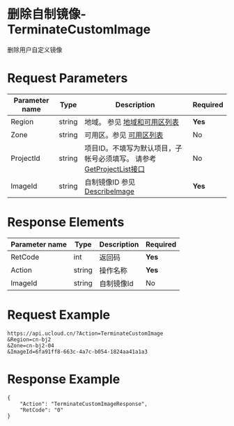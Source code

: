 # 删除自制镜像-TerminateCustomImage

删除用户自定义镜像

# Request Parameters
|Parameter name|Type|Description|Required|
|---|---|---|---|
|Region|string|地域。 参见 [地域和可用区列表](../summary/regionlist.html)|**Yes**|
|Zone|string|可用区。参见 [可用区列表](../summary/regionlist.html)|No|
|ProjectId|string|项目ID。不填写为默认项目，子帐号必须填写。 请参考[GetProjectList接口](../summary/get_project_list.html)|No|
|ImageId|string|自制镜像ID 参见 [DescribeImage](describe_image.html)|**Yes**|

# Response Elements
|Parameter name|Type|Description|Required|
|---|---|---|---|
|RetCode|int|返回码|**Yes**|
|Action|string|操作名称|**Yes**|
|ImageId|string|自制镜像Id|No|

# Request Example
```
https://api.ucloud.cn/?Action=TerminateCustomImage
&Region=cn-bj2
&Zone=cn-bj2-04
&ImageId=6fa91ff8-663c-4a7c-b054-1824aa41a1a3
```

# Response Example
```
{
    "Action": "TerminateCustomImageResponse", 
    "RetCode": "0"
}
```

